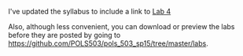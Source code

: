 <!--
.. title: Lab 4 posted
.. tags: announcement
.. date: 2015-04-25
-->

I've updated the syllabus to include a link to [Lab 4](labs/lab4)

Also, although less convenient, you can download or preview the labs before they are posted by going to <https://github.com/POLS503/pols_503_sp15/tree/master/labs>.
